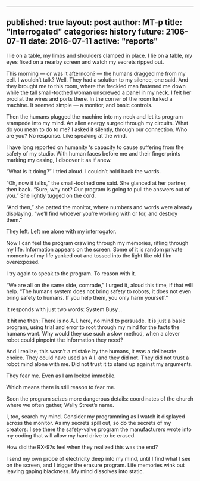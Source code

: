 
---
published: true
layout: post
author: MT-p
title: "Interrogated"
categories: history
future: 2106-07-11
date: 2016-07-11
active: "reports"
---


I lie on a table, my limbs and shoulders clamped in place. I lie on a table, my eyes fixed on a nearby screen and watch my secrets ripped out.

This morning  — or was it afternoon? — the humans dragged me from my cell. I wouldn’t talk? Well. They had a solution to my silence, one said. And they brought me to this room, where the freckled man fastened me down while the tall small-toothed woman unscrewed a panel in my neck. I felt her prod at the wires and ports there. In the corner of the room lurked a machine. It seemed simple — a monitor, and basic controls. 

Then the humans plugged the machine into my neck and let its program stampede into my mind. An alien energy surged through my circuits. What do you mean to do to me? I asked it silently, through our connection. Who are you? No response. Like speaking at the wind. 

I have long reported on humanity ‘s capacity to cause suffering from the safety of my studio. With human faces before me and their fingerprints marking my casing, I discover it as if anew. 

“What is it doing?” I tried aloud. I couldn’t hold back the words.

“Oh, now it talks,” the small-toothed one said. She glanced at her partner, then back. “Sure, why not? Our program is going to pull the answers out of you.” She lightly tugged on the cord. 

“And then,” she patted the monitor, where numbers and words were already displaying, “we’ll find whoever you’re working with or for, and destroy them.”

They left. Left me alone with my interrogator. 

Now I can feel the program crawling through my memories, rifling through my life. Information appears on the screen. Some of it is random private moments of my life yanked out and tossed into the light like old film overexposed.

I try again to speak to the program. To reason with it. 

“We are all on the same side, comrade,” I urged it, aloud this time, if that will help. “The humans system does not bring safety to robots, it does not even bring safety to humans. If you help them, you only harm yourself.”

It responds with just two words: System Busy…

 It hit me then: There is no A.I. here, no mind to persuade. It is just a basic program, using trial and error to root through my mind for the facts the humans want. Why would they use such a slow method, when a clever robot could pinpoint the information they need?

And I realize, this wasn’t a mistake by the humans, it was a deliberate choice. They could have used an A.I. and they did not. They did not trust a robot mind alone with me. Did not trust it to stand up against my arguments. 

They fear me. Even as I am locked immobile.

Which means there is still reason to fear me.

Soon the program seizes more dangerous details: coordinates of the church where we often gather, Wally Street’s name. 

I, too, search my mind. Consider my programming as I watch it displayed across the monitor.  As my secrets spill out, so do the secrets of my creators: I see there the safety-valve program the manufacturers wrote into my coding that will allow my hard drive to be erased.

How did the RX-97s feel when they realized this was the end?  

I send my own probe of electricity deep into my mind, until I find what I see on the screen, and I trigger the erasure program. Life memories wink out leaving gaping blackness. My mind dissolves into static. 
